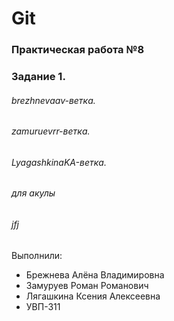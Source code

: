 # Git
### Практическая работа №8
### Задание 1.
###### brezhnevaav-ветка. 
###### zamuruevrr-ветка. 
###### LyagashkinaKA-ветка.
###### для акулы
###### jfj

Выполнили:
* Брежнева Алёна Владимировна
* Замуруев Роман Романович
* Лягашкина Ксения Алексеевна
* УВП-311
